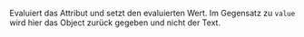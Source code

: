 Evaluiert das Attribut und setzt den evaluierten Wert. Im Gegensatz zu `value`
wird hier das Object zurück gegeben und nicht der Text.